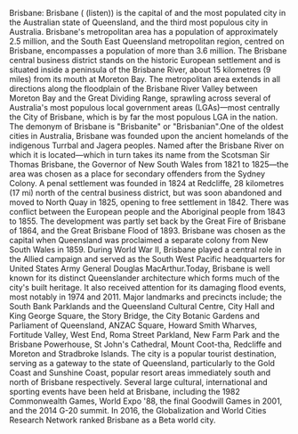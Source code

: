 Brisbane: Brisbane ( (listen)) is the capital of and the most populated city in the Australian state of Queensland, and the third most populous city in Australia. Brisbane's metropolitan area has a population of approximately 2.5 million, and the South East Queensland metropolitan region, centred on Brisbane, encompasses a population of more than 3.6 million. The Brisbane central business district stands on the historic European settlement and is situated inside a peninsula of the Brisbane River, about 15 kilometres (9 miles) from its mouth at Moreton Bay. The metropolitan area extends in all directions along the floodplain of the Brisbane River Valley between Moreton Bay and the Great Dividing Range, sprawling across several of Australia's most populous local government areas (LGAs)—most centrally the City of Brisbane, which is by far the most populous LGA in the nation. The demonym of Brisbane is "Brisbanite" or "Brisbanian".One of the oldest cities in Australia, Brisbane was founded upon the ancient homelands of the indigenous Turrbal and Jagera peoples. Named after the Brisbane River on which it is located—which in turn takes its name from the Scotsman Sir Thomas Brisbane, the Governor of New South Wales from 1821 to 1825—the area was chosen as a place for secondary offenders from the Sydney Colony. A penal settlement was founded in 1824 at Redcliffe, 28 kilometres (17 mi) north of the central business district, but was soon abandoned and moved to North Quay in 1825, opening to free settlement in 1842. There was conflict between the European people and the Aboriginal people from 1843 to 1855. The development was partly set back by the Great Fire of Brisbane of 1864, and the Great Brisbane Flood of 1893. Brisbane was chosen as the capital when Queensland was proclaimed a separate colony from New South Wales in 1859. During World War II, Brisbane played a central role in the Allied campaign and served as the South West Pacific headquarters for United States Army General Douglas MacArthur.Today, Brisbane is well known for its distinct Queenslander architecture which forms much of the city's built heritage. It also received attention for its damaging flood events, most notably in 1974 and 2011. Major landmarks and precincts include; the South Bank Parklands and the Queensland Cultural Centre, City Hall and King George Square, the Story Bridge, the City Botanic Gardens and Parliament of Queensland, ANZAC Square, Howard Smith Wharves, Fortitude Valley, West End, Roma Street Parkland, New Farm Park and the Brisbane Powerhouse, St John's Cathedral, Mount Coot-tha, Redcliffe and Moreton and Stradbroke Islands. The city is a popular tourist destination, serving as a gateway to the state of Queensland, particularly to the Gold Coast and Sunshine Coast, popular resort areas immediately south and north of Brisbane respectively. Several large cultural, international and sporting events have been held at Brisbane, including the 1982 Commonwealth Games, World Expo '88, the final Goodwill Games in 2001, and the 2014 G-20 summit. In 2016, the Globalization and World Cities Research Network ranked Brisbane as a Beta world city.
